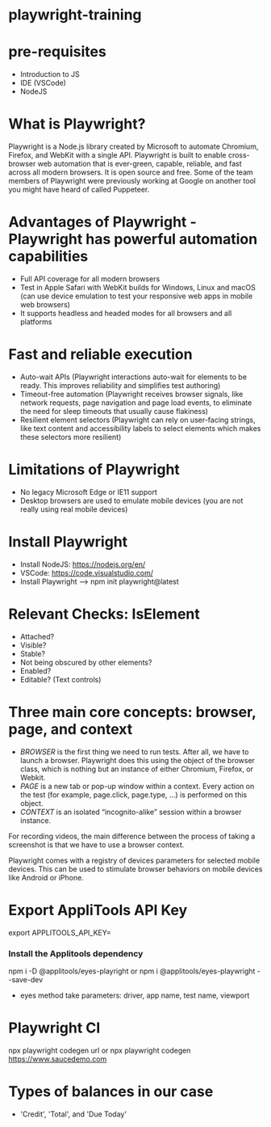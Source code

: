# playwright-training

# pre-requisites
- Introduction to JS
- IDE (VSCode)
- NodeJS

# What is Playwright?
Playwright is a Node.js library created by Microsoft to automate Chromium, Firefox, and WebKit with a single API. Playwright is built to enable cross-browser web automation that is ever-green, capable, reliable, and fast across all modern browsers.
It is open source and free.
Some of the team members of Playwright were previously working at Google on another tool you might have heard of called Puppeteer.

# Advantages of Playwright - Playwright has powerful automation capabilities
- Full API coverage for all modern browsers
- Test in Apple Safari with WebKit builds for Windows, Linux and macOS (can use device emulation to test your responsive web apps in mobile web browsers)
- It supports headless and headed modes for all browsers and all platforms

# Fast and reliable execution
- Auto-wait APIs (Playwright interactions auto-wait for elements to be ready. This improves reliability and simplifies test authoring)
- Timeout-free automation (Playwright receives browser signals, like network requests, page navigation and page load events, to eliminate the need for sleep timeouts that usually cause flakiness)
- Resilient element selectors (Playwright can rely on user-facing strings, like text content and accessibility labels to select elements which makes these selectors more resilient)

# Limitations of Playwright
- No legacy Microsoft Edge or IE11 support
- Desktop browsers are used to emulate mobile devices (you are not really using real mobile devices)

# Install Playwright
- Install NodeJS: https://nodejs.org/en/
- VSCode: https://code.visualstudio.com/
- Install Playwright --> npm init playwright@latest

# Relevant Checks: IsElement
- Attached?
- Visible?
- Stable?
- Not being obscured by other elements?
- Enabled?
- Editable? (Text controls)

# Three main core concepts: browser, page, and context
- *BROWSER* is the first thing we need to run tests. After all, we have to launch a browser. Playwright does this using the object of the browser class, which is nothing but an instance of either Chromium, Firefox, or Webkit.
- *PAGE* is a new tab or pop-up window within a context. Every action on the test (for example, page.click, page.type, …) is performed on this object.
- *CONTEXT* is an isolated “incognito-alike” session within a browser instance.

For recording videos, the main difference between the process of taking a screenshot is that we have to use a browser context.

Playwright comes with a registry of devices parameters for selected mobile devices. This can be used to stimulate browser behaviors on mobile devices like Android or iPhone.

# Export AppliTools API Key
export APPLITOOLS_API_KEY=<value>

### Install the Applitools dependency
npm i -D @applitools/eyes-playright or npm i @applitools/eyes-playwright --save-dev
- eyes method take parameters: driver, app name, test name, viewport 

# Playwright CI
npx playwright codegen url or npx playwright codegen https://www.saucedemo.com

# Types of balances in our case
- 'Credit', 'Total', and 'Due Today'